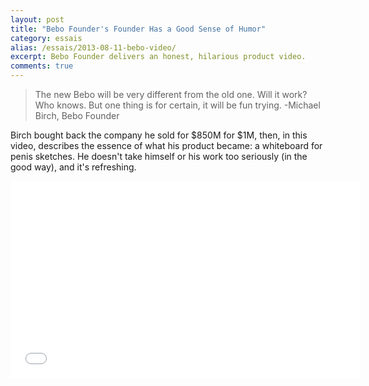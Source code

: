 ```yaml
---
layout: post
title: "Bebo Founder's Founder Has a Good Sense of Humor"
category: essais
alias: /essais/2013-08-11-bebo-video/
excerpt: Bebo Founder delivers an honest, hilarious product video.
comments: true
---
```


>The new Bebo will be very different from the old one. Will it work? Who knows. But one thing is for certain, it will be fun trying.
>-Michael Birch, Bebo Founder

Birch bought back the company he sold for $850M for $1M, then, in this video, describes the essence of what his product became: a whiteboard for penis sketches. He doesn't take himself or his work too seriously (in the good way), and it's refreshing.  

<iframe width="560" height="315" src="//www.youtube.com/embed/Lm9J8Glk0bE" frameborder="0"> </iframe>

<a href="https://plus.google.com/+VincentBarr0?rel=author"></a>